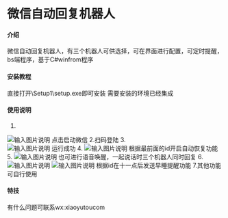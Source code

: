 # 微信自动回复机器人

#### 介绍
微信自动回复机器人，有三个机器人可供选择，可在界面进行配置，可定时提醒，bs端程序，基于C#winfrom程序

#### 安装教程

直接打开\Setup1\setup.exe即可安装 需要安装的环境已经集成

#### 使用说明

1.  
![输入图片说明](https://images.gitee.com/uploads/images/2021/0422/105644_263af14c_900197.png "屏幕截图.png")
点击启动微信
2.扫码登陆
3.  
![输入图片说明](https://images.gitee.com/uploads/images/2021/0422/105927_4b08b0ee_900197.png "屏幕截图.png")
运行成功
4.
![输入图片说明](https://images.gitee.com/uploads/images/2021/0422/110024_af11af91_900197.png "屏幕截图.png")
根据最前面的id开启自动恢复功能
5.
![输入图片说明](https://images.gitee.com/uploads/images/2021/0422/110320_42612e94_900197.png "屏幕截图.png")
也可进行语音唤醒，一起说话时三个机器人同时回复
6.
![输入图片说明](https://images.gitee.com/uploads/images/2021/0422/110503_2c4d1a7b_900197.png "屏幕截图.png")
![输入图片说明](https://images.gitee.com/uploads/images/2021/0422/110539_c25b91cd_900197.png "屏幕截图.png")
根据id在十一点后发送早睡提醒功能
7.其他功能可自行使用
#### 特技
有什么问题可联系wx:xiaoyutoucom


